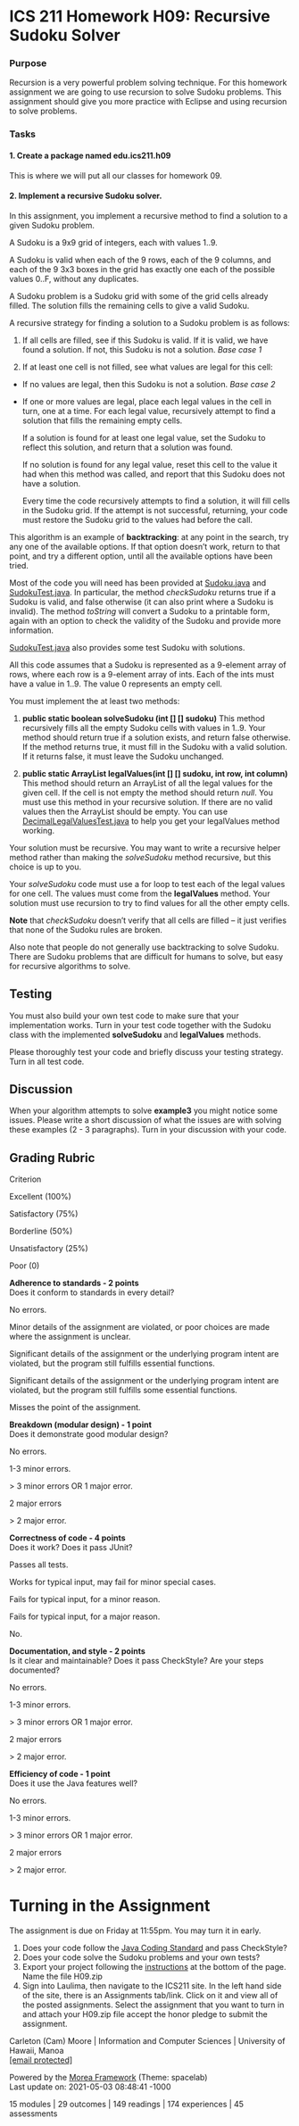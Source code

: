 ICS 211 Homework H09: Recursive Sudoku Solver
=============================================

### Purpose

Recursion is a very powerful problem solving technique. For this homework assignment we are going to use recursion to solve Sudoku problems. This assignment should give you more practice with Eclipse and using recursion to solve problems.

### Tasks

#### 1\. Create a package named edu.ics211.h09

This is where we will put all our classes for homework 09.

#### 2\. Implement a recursive Sudoku solver.

In this assignment, you implement a recursive method to find a solution to a given Sudoku problem.

A Sudoku is a 9x9 grid of integers, each with values 1..9.

A Sudoku is valid when each of the 9 rows, each of the 9 columns, and each of the 9 3x3 boxes in the grid has exactly one each of the possible values 0..F, without any duplicates.

A Sudoku problem is a Sudoku grid with some of the grid cells already filled. The solution fills the remaining cells to give a valid Sudoku.

A recursive strategy for finding a solution to a Sudoku problem is as follows:

1.  If all cells are filled, see if this Sudoku is valid. If it is valid, we have found a solution. If not, this Sudoku is not a solution. _Base case 1_
    
2.  If at least one cell is not filled, see what values are legal for this cell:
    

*   If no values are legal, then this Sudoku is not a solution. _Base case 2_
    
*   If one or more values are legal, place each legal values in the cell in turn, one at a time. For each legal value, recursively attempt to find a solution that fills the remaining empty cells.
    
    If a solution is found for at least one legal value, set the Sudoku to reflect this solution, and return that a solution was found.
    
    If no solution is found for any legal value, reset this cell to the value it had when this method was called, and report that this Sudoku does not have a solution.
    
    Every time the code recursively attempts to find a solution, it will fill cells in the Sudoku grid. If the attempt is not successful, returning, your code must restore the Sudoku grid to the values had before the call.
    

This algorithm is an example of **backtracking**: at any point in the search, try any one of the available options. If that option doesn’t work, return to that point, and try a different option, until all the available options have been tried.

Most of the code you will need has been provided at [Sudoku.java](Sudoku.java) and [SudokuTest.java](SudokuTest.java). In particular, the method _checkSudoku_ returns true if a Sudoku is valid, and false otherwise (it can also print where a Sudoku is invalid). The method _toString_ will convert a Sudoku to a printable form, again with an option to check the validity of the Sudoku and provide more information.

[SudokuTest.java](SudokuTest.java) also provides some test Sudoku with solutions.

All this code assumes that a Sudoku is represented as a 9-element array of rows, where each row is a 9-element array of ints. Each of the ints must have a value in 1..9. The value 0 represents an empty cell.

You must implement the at least two methods:

1.  **public static boolean solveSudoku (int \[\] \[\] sudoku)** This method recursively fills all the empty Sudoku cells with values in 1..9. Your method should return true if a solution exists, and return false otherwise. If the method returns true, it must fill in the Sudoku with a valid solution. If it returns false, it must leave the Sudoku unchanged.
    
2.  **public static ArrayList<Integer> legalValues(int \[\] \[\] sudoku, int row, int column)** This method should return an ArrayList of all the legal values for the given cell. If the cell is not empty the method should return _null_. You must use this method in your recursive solution. If there are no valid values then the ArrayList should be empty. You can use [DecimalLegalValuesTest.java](DecimalLegalValuesTest.java) to help you get your legalValues method working.
    

Your solution must be recursive. You may want to write a recursive helper method rather than making the _solveSudoku_ method recursive, but this choice is up to you.

Your _solveSudoku_ code must use a for loop to test each of the legal values for one cell. The values must come from the **legalValues** method. Your solution must use recursion to try to find values for all the other empty cells.

**Note** that _checkSudoku_ doesn’t verify that all cells are filled – it just verifies that none of the Sudoku rules are broken.

Also note that people do not generally use backtracking to solve Sudoku. There are Sudoku problems that are difficult for humans to solve, but easy for recursive algorithms to solve.

Testing
-------

You must also build your own test code to make sure that your implementation works. Turn in your test code together with the Sudoku class with the implemented **solveSudoku** and **legalValues** methods.

Please thoroughly test your code and briefly discuss your testing strategy. Turn in all test code.

Discussion
----------

When your algorithm attempts to solve **example3** you might notice some issues. Please write a short discussion of what the issues are with solving these examples (2 - 3 paragraphs). Turn in your discussion with your code.

Grading Rubric
--------------

Criterion

Excellent (100%)

Satisfactory (75%)

Borderline (50%)

Unsatisfactory (25%)

Poor (0)

**Adherence to standards - 2 points**  
Does it conform to standards in every detail?

No errors.

Minor details of the assignment are violated, or poor choices are made where the assignment is unclear.

Significant details of the assignment or the underlying program intent are violated, but the program still fulfills essential functions.

Significant details of the assignment or the underlying program intent are violated, but the program still fulfills some essential functions.

Misses the point of the assignment.

**Breakdown (modular design) - 1 point**  
Does it demonstrate good modular design?

No errors.

1-3 minor errors.

\> 3 minor errors OR 1 major error.

2 major errors

\> 2 major error.

**Correctness of code - 4 points**  
Does it work? Does it pass JUnit?

Passes all tests.

Works for typical input, may fail for minor special cases.

Fails for typical input, for a minor reason.

Fails for typical input, for a major reason.

No.

**Documentation, and style - 2 points**  
Is it clear and maintainable? Does it pass CheckStyle? Are your steps documented?

No errors.

1-3 minor errors.

\> 3 minor errors OR 1 major error.

2 major errors

\> 2 major error.

**Efficiency of code - 1 point**  
Does it use the Java features well?

No errors.

1-3 minor errors.

\> 3 minor errors OR 1 major error.

2 major errors

\> 2 major error.

Turning in the Assignment
=========================

The assignment is due on Friday at 11:55pm. You may turn it in early.

1.  Does your code follow the [Java Coding Standard](/morea/010.introduction/reading-java-coding-standard.html) and pass CheckStyle?
2.  Does your code solve the Sudoku problems and your own tests?
3.  Export your project following the [instructions](../030.oop/experience-H02) at the bottom of the page. Name the file H09.zip
4.  Sign into Laulima, then navigate to the ICS211 site. In the left hand side of the site, there is an Assignments tab/link. Click on it and view all of the posted assignments. Select the assignment that you want to turn in and attach your H09.zip file accept the honor pledge to submit the assignment.

Carleton (Cam) Moore | Information and Computer Sciences | University of Hawaii, Manoa  
[\[email protected\]](/cdn-cgi/l/email-protection#0d6e6062627f684d656c7a6c646423686978)  

Powered by the [Morea Framework](https://morea-framework.github.io/) (Theme: spacelab)  
Last update on: 2021-05-03 08:48:41 -1000

15 modules | 29 outcomes | 149 readings | 174 experiences | 45 assessments

